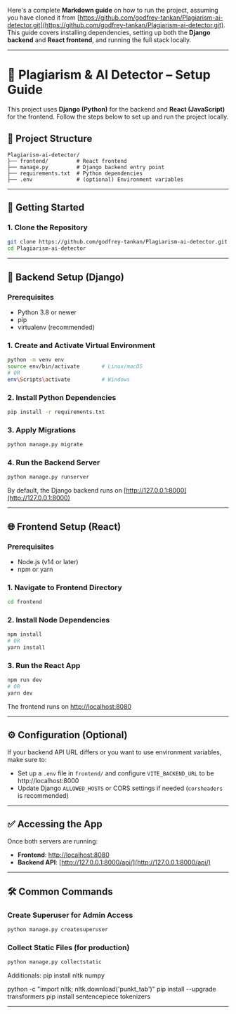 Here's a complete **Markdown guide** on how to run the project, assuming you have cloned it from [https://github.com/godfrey-tankan/Plagiarism-ai-detector.git](https://github.com/godfrey-tankan/Plagiarism-ai-detector.git). This guide covers installing dependencies, setting up both the **Django backend** and **React frontend**, and running the full stack locally.

---

# 🧪 Plagiarism & AI Detector – Setup Guide

This project uses **Django (Python)** for the backend and **React (JavaScript)** for the frontend. Follow the steps below to set up and run the project locally.

## 📁 Project Structure

```
Plagiarism-ai-detector/
├── frontend/         # React frontend
├── manage.py         # Django backend entry point
├── requirements.txt  # Python dependencies
├── .env              # (optional) Environment variables
```

---

## 🚀 Getting Started

### 1. Clone the Repository

```bash
git clone https://github.com/godfrey-tankan/Plagiarism-ai-detector.git
cd Plagiarism-ai-detector
```

---

## 🧩 Backend Setup (Django)

### Prerequisites

* Python 3.8 or newer
* pip
* virtualenv (recommended)

### 1. Create and Activate Virtual Environment

```bash
python -m venv env
source env/bin/activate       # Linux/macOS
# OR
env\Scripts\activate          # Windows
```

### 2. Install Python Dependencies

```bash
pip install -r requirements.txt
```

### 3. Apply Migrations

```bash
python manage.py migrate
```

### 4. Run the Backend Server

```bash
python manage.py runserver
```

By default, the Django backend runs on [http://127.0.0.1:8000](http://127.0.0.1:8000)

---

## 🌐 Frontend Setup (React)

### Prerequisites

* Node.js (v14 or later)
* npm or yarn

### 1. Navigate to Frontend Directory

```bash
cd frontend
```

### 2. Install Node Dependencies

```bash
npm install
# OR
yarn install
```

### 3. Run the React App

```bash
npm run dev
# OR
yarn dev
```

The frontend runs on [http://localhost:8080](http://localhost:8080)

---

## ⚙️ Configuration (Optional)

If your backend API URL differs or you want to use environment variables, make sure to:

* Set up a `.env` file in `frontend/` and configure `VITE_BACKEND_URL` to be http://localhost:8000
* Update Django `ALLOWED_HOSTS` or CORS settings if needed (`corsheaders` is recommended)

---

## ✅ Accessing the App

Once both servers are running:

* **Frontend**: [http://localhost:8080](http://localhost:8080)
* **Backend API**: [http://127.0.0.1:8000/api/](http://127.0.0.1:8000/api/)

---

## 🛠 Common Commands

### Create Superuser for Admin Access

```bash
python manage.py createsuperuser
```

### Collect Static Files (for production)

```bash
python manage.py collectstatic
```

Additionals:
pip install nltk numpy
<!-- python -c "import nltk; nltk.download('punkt')" -->
python -c "import nltk; nltk.download('punkt_tab')"
pip install --upgrade transformers
pip install sentencepiece tokenizers

---


